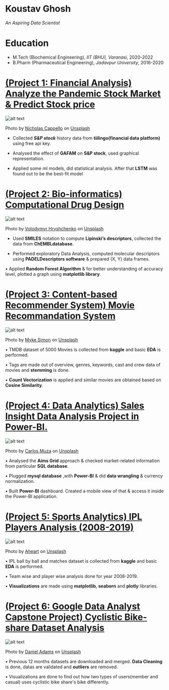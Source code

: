 # Koustav Ghosh
*An Aspiring Data Scientist*

# Education
* M.Tech (Biochemical Engineering), *IIT (BHU), Varanasi*, 2020-2022
* B.Pharm (Pharmaceutical Engineering), *Jadavpur University*, 2016-2020

# [(Project 1: Financial Analysis) Analyze the Pandemic Stock Market & Predict Stock price](https://github.com/koustav149/Analyze-the-Pandemic-Stock-Market-Predict-Stock-price)
![alt text](nicholas-cappello-Wb63zqJ5gnE-unsplash.jpg)

Photo by <a href="https://unsplash.com/@bash__profile?utm_source=unsplash&utm_medium=referral&utm_content=creditCopyText">Nicholas Cappello</a> on <a href="https://unsplash.com/s/photos/stock?utm_source=unsplash&utm_medium=referral&utm_content=creditCopyText">Unsplash</a>
  

* Collected ***S&P stock*** history data from **tiilingo(financial data platform)** using free api key.

* Analysed the effect of **GAFAM** on **S&P stock**, used graphical representation.

* Applied some ml models, did statistical analysis. After that **LSTM** was found out to be the best-fit model


# [(Project 2: Bio-informatics) Computational Drug Design](https://kg-drug-activity-prediction.herokuapp.com/)
![alt text](volodymyr-hryshchenko-e8YFkjN2CzY-unsplash.jpg)

Photo by <a href="https://unsplash.com/@lunarts?utm_source=unsplash&utm_medium=referral&utm_content=creditCopyText">Volodymyr Hryshchenko</a> on <a href="https://unsplash.com/s/photos/pharmacy?utm_source=unsplash&utm_medium=referral&utm_content=creditCopyText">Unsplash</a>
  
* Used **SMILES** notation to compute **Lipinski’s descriptors**, collected the data from **ChEMBLdatabase**.

* Performed exploratory Data Analysis, computed molecular descriptors using **PADELDescriptors software** & prepared (X, Y) data frames.

• Applied **Random Forest Algorithm** & for better understanding of accuracy level, plotted a graph using **matplotlib library**.


# [(Project 3: Content-based Recommender System) Movie Recommandation System](https://kg-movie-recommender-system.herokuapp.com/)
![alt text](myke-simon-atsUqIm3wxo-unsplash.jpg)

Photo by <a href="https://unsplash.com/@myke_simon?utm_source=unsplash&utm_medium=referral&utm_content=creditCopyText">Myke Simon</a> on <a href="https://unsplash.com/s/photos/movies?utm_source=unsplash&utm_medium=referral&utm_content=creditCopyText">Unsplash</a>
  
  
• TMDB dataset of 5000 Movies is collected from **kaggle** and basic **EDA** is performed. 

• Tags are made out of overview, genres, keywords, cast and crew data of movies and **stemming** is done.

• **Count Vectorization** is applied and similar movies are obtained based on **Cosine Similarity**.


# [(Project 4: Data Analytics) Sales Insight Data Analysis Project in Power-BI.](https://github.com/koustav149/-Sales-Insight-Data-Analysis-Project-in-Power-BI.)
![alt text](carlos-muza-hpjSkU2UYSU-unsplash.jpg)

Photo by <a href="https://unsplash.com/@kmuza?utm_source=unsplash&utm_medium=referral&utm_content=creditCopyText">Carlos Muza</a> on <a href="https://unsplash.com/s/photos/sales-insight?utm_source=unsplash&utm_medium=referral&utm_content=creditCopyText">Unsplash</a>
  

• Analysed the **Aims Grid** approach & checked market-related information from particular **SQL database**.

• Plugged **mysql database** ,with **Power-BI** & did **data wrangling** & currency normalization.

• Built **Power-BI** dashboard. Created a mobile view of that & access it inside the Power-BI application.

# [(Project 5: Sports Analytics) IPL Players Analysis (2008-2019)](https://ipldataanalysis.herokuapp.com/)
![alt text](aheart-W5o5EFH_RQ4-unsplash.jpg)

Photo by <a href="https://unsplash.com/@being_aheart?utm_source=unsplash&utm_medium=referral&utm_content=creditCopyText">Aheart</a> on <a href="https://unsplash.com/s/photos/ipl?utm_source=unsplash&utm_medium=referral&utm_content=creditCopyText">Unsplash</a>
  
  
• IPL ball by ball and matches dataset is collected from **kaggle** and basic **EDA** is performed. 

• Team wise and player wise analysis done for year 2008-2019.

• **Visualizations** are made using **matplotlib**, **seaborn** and **plotly** libraries.

# [(Project 6: Google Data Analyst Capstone Project) Cyclistic Bike-share Dataset Analysis](https://github.com/koustav149/Google-Data-Analytics-Capstone-Project)
![alt text](daniel-adams-URK0rZTiOHc-unsplash.jpg)

Photo by <a href="https://unsplash.com/@danieltadams?utm_source=unsplash&utm_medium=referral&utm_content=creditCopyText">Daniel Adams</a> on <a href="https://unsplash.com/s/photos/bike-share?utm_source=unsplash&utm_medium=referral&utm_content=creditCopyText">Unsplash</a>
  
  
• Previous 12 months datasets are downloaded and merged. **Data Cleaning** is done, datas are validated and **outliers** are removed. 

• Visualizations are done to find out how two types of users(member and casual) uses cyclistic bike share's bike differently.






  
  
  
